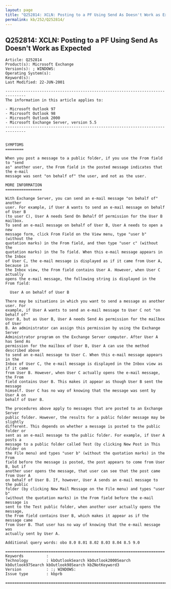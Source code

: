 ```yaml
---
layout: page
title: "Q252814: XCLN: Posting to a PF Using Send As Doesn't Work as Expected"
permalink: kb/252/Q252814/
---
```


## Q252814: XCLN: Posting to a PF Using Send As Doesn't Work as Expected

	Article: Q252814
	Product(s): Microsoft Exchange
	Version(s): ; WINDOWS:
	Operating System(s): 
	Keyword(s): 
	Last Modified: 22-JUN-2001
	
	-------------------------------------------------------------------------------
	The information in this article applies to:
	
	- Microsoft Outlook 97 
	- Microsoft Outlook 98 
	- Microsoft Outlook 2000 
	- Microsoft Exchange Server, version 5.5 
	-------------------------------------------------------------------------------
	
	
	SYMPTOMS
	========
	
	When you post a message to a public folder, if you use the From field to "send
	as" another user, the From field in the posted message indicates that the e-mail
	message was sent "on behalf of" the user, and not as the user.
	
	MORE INFORMATION
	================
	
	With Exchange Server, you can send an e-mail message "on behalf of" another
	user. For example, if User A wants to send an e-mail message on behalf of User B
	(to user C), User A needs Send On Behalf Of permission for the User B mailbox.
	To send an e-mail message on behalf of User B, User A needs to open a new
	message form, click From Field on the View menu, type "user b" (without the
	quotation marks) in the From field, and then type "user c" (without the
	quotation marks) in the To field. When this e-mail message appears in the Inbox
	of User C, the e-mail message is displayed as if it came from User A, because in
	the Inbox view, the From field contains User A. However, when User C actually
	opens the e-mail message, the following string is displayed in the From field:
	
	  User A on behalf of User B
	
	There may be situations in which you want to send a message as another user. For
	example, if User A wants to send an e-mail message to User C not "on behalf of"
	User B, but as User B, User A needs Send As permission for the mailbox of User
	B. An administrator can assign this permission by using the Exchange Server
	Administrator program on the Exchange Server computer. After User A has Send As
	permission for the mailbox of User B, User A can use the method described above
	to send an e-mail message to User C. When this e-mail message appears in the
	Inbox of User C, the e-mail message is displayed in the Inbox view as if it came
	from User B. However, when User C actually opens the e-mail message, the From
	field contains User B. This makes it appear as though User B sent the message
	himself. User C has no way of knowing that the message was sent by User A on
	behalf of User B.
	
	The procedures above apply to messages that are posted to an Exchange Server
	public folder. However, the results for a public folder message may be slightly
	different. This depends on whether a message is posted to the public folder or
	sent as an e-mail message to the public folder. For example, if User A posts a
	message to a public folder called Test (by clicking New Post in This Folder on
	the File menu) and types "user b" (without the quotation marks) in the From
	field before the message is posted, the post appears to come from User B, but if
	another user opens the message, that user can see that the post came from User A
	on behalf of User B. If, however, User A sends an e-mail message to the public
	folder (by clicking New Mail Message on the File menu) and types "user b"
	(without the quotation marks) in the From field before the e-mail message is
	sent to the Test public folder, when another user actually opens the message,
	the From field contains User B, which makes it appear as if the message came
	from User B. That user has no way of knowing that the e-mail message was
	actually sent by User A.
	
	Additional query words: obo 8.0 8.01 8.02 8.03 8.04 8.5 9.0
	
	======================================================================
	Keywords          :  
	Technology        : kbOutlookSearch kbOutlook2000Search kbOutlook97Search kbOutlook98Search kbZNotKeyword3
	Version           : :; WINDOWS:
	Issue type        : kbprb
	
	=============================================================================
	
